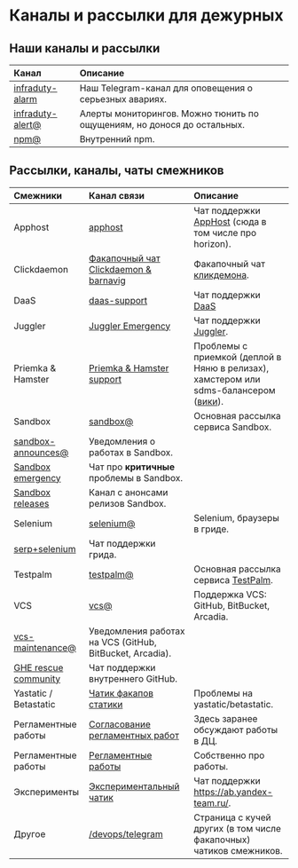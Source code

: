 # Каналы и рассылки для дежурных

## Наши каналы и рассылки

Канал | Описание
:--- | :---
[infraduty-alarm](https://t.me/joinchat/AAAAAEV3ZFLfT24aLt6SIg) | Наш Telegram-канал для оповещения о серьезных авариях.
[infraduty-alert@](https://ml.yandex-team.ru/lists/infraduty-alert) | Алерты мониторингов. Можно тюнить по ощущениям, но донося до остальных.
[npm@](https://ml.yandex-team.ru/list/npm/) | Внутренний npm.

## Рассылки, каналы, чаты смежников

Смежники | Канал связи | Описание
:--- | :--- | :---
Apphost | [apphost](https://t.me/joinchat/AAAAAEBouxmiZX1vFxlhfA) | Чат поддержки [AppHost](https://wiki.yandex-team.ru/apphost) (сюда в том числе про horizon).
Clickdaemon | [Факапочный чат Clickdaemon & barnavig](https://t.me/joinchat/BwkfgEf7jyej1S8ocUVDhQ) | Факапочный чат [кликдемона](https://wiki.yandex-team.ru/logs/clickdaemon).
DaaS | [daas-support](https://t.me/joinchat/BRbkQkr5mk_TUw9uYWeoPw) | Чат поддержки [DaaS](https://wiki.yandex-team.ru/daas/)
Juggler | [Juggler Emergency](https://telegram.me/joinchat/BvdM3T8-64_Wmd4f5vvKOA) | Чат поддержки [Juggler](https://wiki.yandex-team.ru/sm/juggler/).
Priemka & Hamster | [Priemka & Hamster support](https://t.me/joinchat/GT71t0MhmhjhkXZkfTTG3Q) | Проблемы с приемкой (деплой в Няню в релизах), хамстером или sdms-балансером ([вики](https://wiki.yandex-team.ru/jandekspoisk/sepe/hamster/)).
Sandbox | [sandbox@](https://ml.yandex-team.ru/lists/sandbox) | Основная рассылка сервиса Sandbox.
| [sandbox-announces@](https://ml.yandex-team.ru/lists/sandbox-announces/) | Уведомления о работах в Sandbox.
| [Sandbox emergency](https://t.me/joinchat/BLQp10XNMTrbGctZrctfGg) | Чат про **критичные** проблемы в Sandbox.
| [Sandbox releases](https://t.me/joinchat/AAAAAEkVZh_6puKPQfBKYA) | Канал с анонсами релизов Sandbox.
Selenium | [selenium@](https://ml.yandex-team.ru/list/selenium/) | Selenium, браузеры в гриде.
| [serp+selenium](https://t.me/joinchat/ByU2bwrIq1hA-V2FOs5VgA) | Чат поддержки грида.
Testpalm | [testpalm@](https://ml.yandex-team.ru/lists/testpalm) | Основная рассылка сервиса [TestPalm](https://abc.yandex-team.ru/services/tms/).
VCS| [vcs@](https://ml.yandex-team.ru/lists/vcs/) | Поддержка VCS: GitHub, BitBucket, Arcadia.
| [vcs-maintenance@](https://ml.yandex-team.ru/lists/vcs-maintenance/) | Уведомления работах на VCS (GitHub, BitBucket, Arcadia).
| [GHE rescue community](https://t.me/joinchat/BLQp1xvgHdgB-wWLFT_Xlg) | Чат поддержки внутреннего GitHub.
Yastatic / Betastatic | [Чатик факапов статики](https://t.me/joinchat/CEw0gUCImnBMzkW2Do6tJA) | Проблемы на yastatic/betastatic.
Регламентные работы | [Согласование регламентных работ](https://t.me/joinchat/AAAAAD7oyYKpp4imqhgKrQ) | Здесь заранее обсуждают работы в ДЦ.
Регламентные работы | [Регламентные работы](https://t.me/joinchat/PaZhvX5pm5phcPFN) | Собственно про работы.
Эксперименты | [Экспериментальный чатик](https://t.me/joinchat/CyCSrknStrKg0dT24S2GXA) | Чат поддержки https://ab.yandex-team.ru/.
Другое | [/devops/telegram](https://wiki.yandex-team.ru/devops/telegram) | Страница с кучей других (в том числе факапочных) чатиков смежников.
